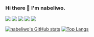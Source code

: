### Hi there 👋 I'm nabeliwo.

![](https://komarev.com/ghpvc/?username=nabeliwo&color=3f90bf)
![](https://img.shields.io/twitter/follow/nabeliwo?style=social)
![](https://img.shields.io/github/followers/nabeliwo?style=social)
![](https://img.shields.io/youtube/channel/subscribers/UCv4cE4hYqjX3viaU-8_gcVw?style=social)
![](https://img.shields.io/youtube/channel/views/UCv4cE4hYqjX3viaU-8_gcVw?style=social)

[![nabeliwo's GitHub stats](https://github-readme-stats.vercel.app/api?username=nabeliwo&theme=algolia)](https://github.com/anuraghazra/github-readme-stats)
[![Top Langs](https://github-readme-stats.vercel.app/api/top-langs/?username=nabeliwo&layout=compact&theme=algolia)](https://github.com/anuraghazra/github-readme-stats)
<!--
**nabeliwo/nabeliwo** is a ✨ _special_ ✨ repository because its `README.md` (this file) appears on your GitHub profile.

Here are some ideas to get you started:

- 🔭 I’m currently working on ...
- 🌱 I’m currently learning ...
- 👯 I’m looking to collaborate on ...
- 🤔 I’m looking for help with ...
- 💬 Ask me about ...
- 📫 How to reach me: ...
- 😄 Pronouns: ...
- ⚡ Fun fact: ...
-->
